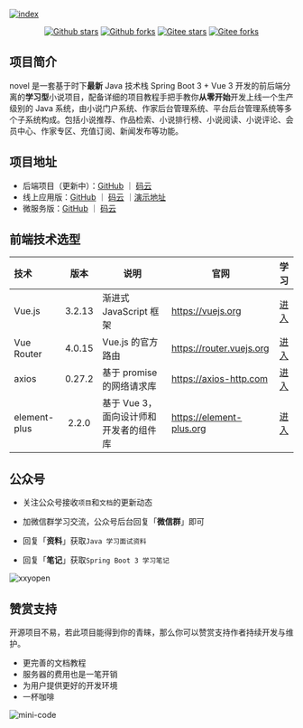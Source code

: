 [![index]( https://youdoc.github.io/img/tencent.jpg )]( https://cloud.tencent.com/act/cps/redirect?redirect=2446&cps_key=736e609d66e0ac4e57813316cec6fd0b&from=console )
<p align="center">
    <a href='https://github.com/201206030/novel'><img alt="Github stars" src="https://img.shields.io/github/stars/201206030/novel?logo=github"></a>
    <a href='https://github.com/201206030/novel'><img alt="Github forks" src="https://img.shields.io/github/forks/201206030/novel?logo=github"></a>
    <a href='https://gitee.com/novel_dev_team/novel'><img alt="Gitee stars" src="https://gitee.com/novel_dev_team/novel/badge/star.svg?theme=gitee"></a>
    <a href='https://gitee.com/novel_dev_team/novel'><img alt="Gitee forks" src="https://gitee.com/novel_dev_team/novel/badge/fork.svg?theme=gitee"></a>
</p>

## 项目简介

novel 是一套基于时下**最新** Java 技术栈 Spring Boot 3 + Vue 3 开发的前后端分离的**学习型**小说项目，配备详细的项目教程手把手教你**从零开始**开发上线一个生产级别的 Java 系统，由小说门户系统、作家后台管理系统、平台后台管理系统等多个子系统构成。包括小说推荐、作品检索、小说排行榜、小说阅读、小说评论、会员中心、作家专区、充值订阅、新闻发布等功能。

## 项目地址

- 后端项目（更新中）：[GitHub](https://github.com/201206030/novel) ｜ [码云](https://gitee.com/novel_dev_team/novel)
- 线上应用版：[GitHub](https://github.com/201206030/novel-plus) ｜ [码云](https://gitee.com/novel_dev_team/novel-plus) ｜[演示地址](http://47.106.243.172:8888/)
- 微服务版：[GitHub](https://github.com/201206030/novel-cloud) ｜ [码云](https://gitee.com/novel_dev_team/novel-cloud)

## 前端技术选型

| 技术               |  版本   | 说明                       | 官网                                |                        学习                         |
| :----------------- | :-----: | -------------------------- | --------------------------------------- | :-------------------------------------------------: |
| Vue.js        |  3.2.13  | 渐进式 JavaScript 框架 | https://vuejs.org  |   [进入](https://staging-cn.vuejs.org/guide/introduction.html)    |
| Vue Router            |  4.0.15  | Vue.js 的官方路由                    | https://router.vuejs.org                  | [进入](https://router.vuejs.org/zh/guide/) |
| axios       |  0.27.2  | 基于 promise 的网络请求库               | https://axios-http.com                  |     [进入](https://axios-http.com/zh/docs/intro)      |
| element-plus               | 2.2.0  | 基于 Vue 3，面向设计师和开发者的组件库   | https://element-plus.org            |   [进入](https://element-plus.org/zh-CN/guide/design.html)   |

    
## 公众号

- 关注公众号接收`项目`和`文档`的更新动态

- 加微信群学习交流，公众号后台回复「**微信群**」即可

- 回复「**资料**」获取`Java 学习面试资料`

- 回复「**笔记**」获取`Spring Boot 3 学习笔记`

![xxyopen](https://youdoc.gitee.io/img/qrcode_for_gh.jpg)

## 赞赏支持

开源项目不易，若此项目能得到你的青睐，那么你可以赞赏支持作者持续开发与维护。

- 更完善的文档教程
- 服务器的费用也是一笔开销
- 为用户提供更好的开发环境
- 一杯咖啡

![mini-code](https://s1.ax1x.com/2020/10/31/BUQJwq.png)
